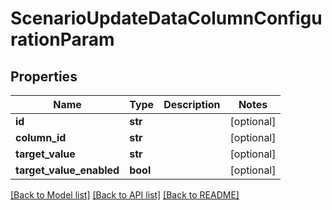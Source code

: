 # ScenarioUpdateDataColumnConfigurationParam

## Properties
Name | Type | Description | Notes
------------ | ------------- | ------------- | -------------
**id** | **str** |  | [optional] 
**column_id** | **str** |  | [optional] 
**target_value** | **str** |  | [optional] 
**target_value_enabled** | **bool** |  | [optional] 

[[Back to Model list]](../README.md#documentation-for-models) [[Back to API list]](../README.md#documentation-for-api-endpoints) [[Back to README]](../README.md)

